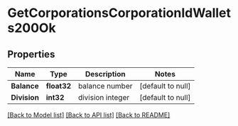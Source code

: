 # GetCorporationsCorporationIdWallets200Ok

## Properties
Name | Type | Description | Notes
------------ | ------------- | ------------- | -------------
**Balance** | **float32** | balance number | [default to null]
**Division** | **int32** | division integer | [default to null]

[[Back to Model list]](../README.md#documentation-for-models) [[Back to API list]](../README.md#documentation-for-api-endpoints) [[Back to README]](../README.md)


